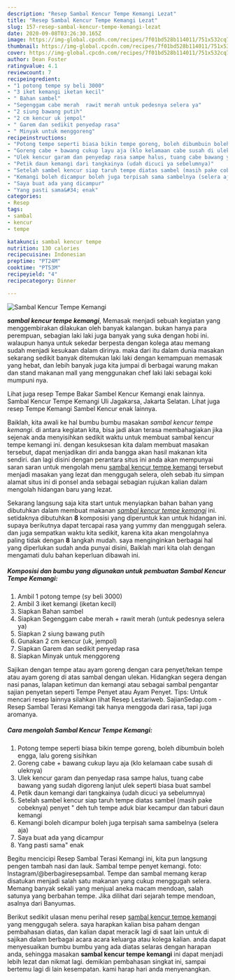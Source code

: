 ```yaml
---
description: "Resep Sambal Kencur Tempe Kemangi Lezat"
title: "Resep Sambal Kencur Tempe Kemangi Lezat"
slug: 157-resep-sambal-kencur-tempe-kemangi-lezat
date: 2020-09-08T03:26:30.165Z
image: https://img-global.cpcdn.com/recipes/7f01bd528b114011/751x532cq70/sambal-kencur-tempe-kemangi-foto-resep-utama.jpg
thumbnail: https://img-global.cpcdn.com/recipes/7f01bd528b114011/751x532cq70/sambal-kencur-tempe-kemangi-foto-resep-utama.jpg
cover: https://img-global.cpcdn.com/recipes/7f01bd528b114011/751x532cq70/sambal-kencur-tempe-kemangi-foto-resep-utama.jpg
author: Dean Foster
ratingvalue: 4.1
reviewcount: 7
recipeingredient:
- "1 potong tempe sy beli 3000"
- "3 iket kemangi iketan kecil"
- " Bahan sambel"
- "Segenggam cabe merah  rawit merah untuk pedesnya selera ya"
- "2 siung bawang putih"
- "2 cm kencur uk jempol"
- " Garem dan sedikit penyedap rasa"
- " Minyak untuk menggoreng"
recipeinstructions:
- "Potong tempe seperti biasa bikin tempe goreng, boleh dibumbuin boleh engga, lalu goreng sisihkan"
- "Goreng cabe + bawang cukup layu aja (klo kelamaan cabe susah di uleknya)"
- "Ulek kencur garam dan penyedap rasa sampe halus, tuang cabe bawang yang sudah digoreng lanjut ulek seperti biasa buat sambel"
- "Petik daun kemangi dari tangkainya (udah dicuci ya sebelumnya)"
- "Setelah sambel kencur siap taruh tempe diatas sambel (masih pake cobeknya) penyet &#34; deh tuh tempe aduk biar kecampur dan taburi daun kemangi"
- "Kemangi boleh dicampur boleh juga terpisah sama sambelnya (selera aja)"
- "Saya buat ada yang dicampur"
- "Yang pasti sama&#34; enak"
categories:
- Resep
tags:
- sambal
- kencur
- tempe

katakunci: sambal kencur tempe 
nutrition: 130 calories
recipecuisine: Indonesian
preptime: "PT24M"
cooktime: "PT53M"
recipeyield: "4"
recipecategory: Dinner

---
```



![Sambal Kencur Tempe Kemangi](https://img-global.cpcdn.com/recipes/7f01bd528b114011/751x532cq70/sambal-kencur-tempe-kemangi-foto-resep-utama.jpg)

<b><i>sambal kencur tempe kemangi</i></b>, Memasak menjadi sebuah kegiatan yang menggembirakan dilakukan oleh banyak kalangan. bukan hanya para perempuan, sebagian laki laki juga banyak yang suka dengan hobi ini. walaupun hanya untuk sekedar berpesta dengan kolega atau memang sudah menjadi kesukaan dalam dirinya. maka dari itu dalam dunia masakan sekarang sedikit banyak ditemukan laki laki dengan kemampuan memasak yang hebat, dan lebih banyak juga kita jumpai di berbagai warung makan dan stand makanan mall yang menggunakan chef laki laki sebagai koki mumpuni nya.

Lihat juga resep Tempe Bakar Sambel Kencur Kemangi enak lainnya. Sambal Kencur Tempe Kemangi Uli Jagakarsa, Jakarta Selatan. Lihat juga resep Tempe Kemangi Sambel Kencur enak lainnya.

Baiklah, kita awali ke hal bumbu bumbu masakan <i>sambal kencur tempe kemangi</i>. di antara kegiatan kita, bisa jadi akan terasa membahagiakan jika sejenak anda menyisihkan sedikit waktu untuk membuat sambal kencur tempe kemangi ini. dengan kesuksesan kita dalam membuat masakan tersebut, dapat menjadikan diri anda bangga akan hasil makanan kita sendiri. dan lagi disini dengan perantara situs ini anda akan mempunyai saran saran untuk mengolah menu <u>sambal kencur tempe kemangi</u> tersebut menjadi masakan yang lezat dan menggugah selera, oleh sebab itu simpan alamat situs ini di ponsel anda sebagai sebagian rujukan kalian dalam mengolah hidangan baru yang lezat.


Sekarang langsung saja kita start untuk menyiapkan bahan bahan yang dibutuhkan dalam membuat makanan <u><i>sambal kencur tempe kemangi</i></u> ini. setidaknya dibutuhkan <b>8</b> komposisi yang diperuntuk kan untuk hidangan ini. supaya berikutnya dapat tercapai rasa yang yummy dan menggugah selera. dan juga sempatkan waktu kita sedikit, karena kita akan mengolahnya paling tidak dengan <b>8</b> langkah mudah. saya menginginkan berbagai hal yang diperlukan sudah anda punyai disini, Baiklah mari kita olah dengan mengamati dulu bahan keperluan dibawah ini.

<!--inarticleads1-->

##### Komposisi dan bumbu yang digunakan untuk pembuatan Sambal Kencur Tempe Kemangi:

1. Ambil 1 potong tempe (sy beli 3000)
1. Ambil 3 iket kemangi (iketan kecil)
1. Siapkan  Bahan sambel
1. Siapkan Segenggam cabe merah + rawit merah (untuk pedesnya selera ya)
1. Siapkan 2 siung bawang putih
1. Gunakan 2 cm kencur (uk, jempol)
1. Siapkan  Garem dan sedikit penyedap rasa
1. Siapkan  Minyak untuk menggoreng


Sajikan dengan tempe atau ayam goreng dengan cara penyet/tekan tempe atau ayam goreng di atas sambal dengan ulekan. Hidangkan segera dengan nasi panas, lalapan ketimun dan kemangi atau sebagai sambal pengantar sajian penyetan seperti Tempe Penyet atau Ayam Penyet. Tips: Untuk mencari resep lainnya silahkan lihat Resep Lestariweb. SajianSedap.com - Resep Sambal Terasi Kemangi tak hanya menggoda dari rasa, tapi juga aromanya. 

<!--inarticleads2-->

##### Cara mengolah Sambal Kencur Tempe Kemangi:

1. Potong tempe seperti biasa bikin tempe goreng, boleh dibumbuin boleh engga, lalu goreng sisihkan
1. Goreng cabe + bawang cukup layu aja (klo kelamaan cabe susah di uleknya)
1. Ulek kencur garam dan penyedap rasa sampe halus, tuang cabe bawang yang sudah digoreng lanjut ulek seperti biasa buat sambel
1. Petik daun kemangi dari tangkainya (udah dicuci ya sebelumnya)
1. Setelah sambel kencur siap taruh tempe diatas sambel (masih pake cobeknya) penyet &#34; deh tuh tempe aduk biar kecampur dan taburi daun kemangi
1. Kemangi boleh dicampur boleh juga terpisah sama sambelnya (selera aja)
1. Saya buat ada yang dicampur
1. Yang pasti sama&#34; enak


Begitu mencicipi Resep Sambal Terasi Kemangi ini, kita pun langsung pengen tambah nasi dan lauk. Sambal tempe penyet kemangi. foto: Instagram/@berbagiresepsambal. Tempe dan sambal memang kerap disatukan menjadi salah satu makanan yang cukup menggugah selera. Memang banyak sekali yang menjual aneka macam mendoan, salah satunya yang berbahan tempe. Jika dilihat dari sejarah tempe mendoan, asalnya dari Banyumas. 

Berikut sedikit ulasan menu perihal resep <u>sambal kencur tempe kemangi</u> yang menggugah selera. saya harapkan kalian bisa paham dengan pembahasan diatas, dan kalian dapat meracik lagi di saat lain untuk di sajikan dalam berbagai acara acara keluarga atau kolega kalian. anda dapat menyesuaikan bumbu bumbu yang ada diatas selaras dengan harapan anda, sehingga masakan <b>sambal kencur tempe kemangi</b> ini dapat menjadi lebih lezat dan nikmat lagi. demikian pembahasan singkat ini, sampai bertemu lagi di lain kesempatan. kami harap hari anda menyenangkan.

